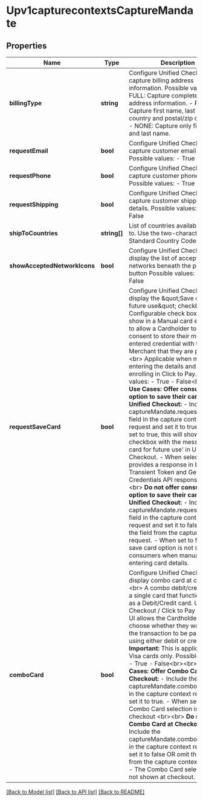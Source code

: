 # Upv1capturecontextsCaptureMandate

## Properties
Name | Type | Description | Notes
------------ | ------------- | ------------- | -------------
**billingType** | **string** | Configure Unified Checkout to capture billing address information.  Possible values: - FULL: Capture complete billing address information. - PARTIAL: Capture first name, last name, country and postal/zip code only. - NONE: Capture only first name and last name. | [optional] 
**requestEmail** | **bool** | Configure Unified Checkout to capture customer email address.  Possible values:  - True  - False | [optional] 
**requestPhone** | **bool** | Configure Unified Checkout to capture customer phone number.  Possible values: - True - False | [optional] 
**requestShipping** | **bool** | Configure Unified Checkout to capture customer shipping details.  Possible values: - True - False | [optional] 
**shipToCountries** | **string[]** | List of countries available to ship to.   Use the two-character ISO Standard Country Codes. | [optional] 
**showAcceptedNetworkIcons** | **bool** | Configure Unified Checkout to display the list of accepted card networks beneath the payment button  Possible values: - True - False | [optional] 
**requestSaveCard** | **bool** | Configure Unified Checkout to display the \&quot;Save card for future use\&quot; checkbox.&lt;br&gt;  Configurable check box that will show in a Manual card entry flow to allow a Cardholder to give consent to store their manually entered credential with the Merchant that they are paying.&lt;br&gt;  Applicable when manually entering the details and not enrolling in Click to Pay.  Possible values:  - True   - False&lt;br&gt;&lt;br&gt;  **Use Cases:**  **Offer consumers option to save their card in Unified Checkout:**  - Include the captureMandate.requestSaveCard field in the capture context request and set it to true. - When set to true, this will show a checkbox with the message &#39;Save card for future use&#39; in Unified Checkout. - When selected this provides a response in both the Transient Token and Get Credentials API response.&lt;br&gt;&lt;br&gt;  **Do not offer consumers the option to save their card in Unified Checkout:**  - Include the captureMandate.requestSaveCard field in the capture context request and set it to false OR omit the field from the capture context request. - When set to false, the save card option is not shown to consumers when manually entering card details. | [optional] 
**comboCard** | **bool** | Configure Unified Checkout to display combo card at checkout.&lt;br&gt;  A combo debit/credit card is a single card that functions both as a Debit/Credit card.  Unified Checkout / Click to Pay Drop-in UI allows the Cardholder to choose whether they would like the transaction to be paid for using either debit or credit card. **Important:** This is applicable to Visa cards only.  Possible values: - True  - False&lt;br&gt;&lt;br&gt;  **Use Cases:**  **Offer Combo Card at Checkout:**  - Include the captureMandate.comboCard field in the capture context request and set it to true. - When set to true, Combo Card selection is shown at checkout &lt;br&gt;&lt;br&gt;  **Do not offer Combo Card at Checkout:**  - Include the captureMandate.comboCard field in the capture context request and set it to false OR omit the field from the capture context request. - The Combo Card selection is not shown at checkout. | [optional] 

[[Back to Model list]](../README.md#documentation-for-models) [[Back to API list]](../README.md#documentation-for-api-endpoints) [[Back to README]](../README.md)


